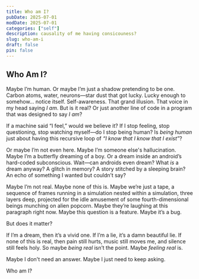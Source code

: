 ```yaml
---
title: Who am I?
pubDate: 2025-07-01
modDate: 2025-07-01
categories: ["self"]
description: causality of me having consicouness?
slug: who-am-i
draft: false
pin: false
---
```


## Who Am I?

Maybe I’m human. Or maybe I’m just a shadow pretending to be one. Carbon atoms, water, neurons—star dust that got lucky. Lucky enough to somehow… notice itself.
Self-awareness. That grand illusion. That voice in my head saying *I am*. But is it real? Or just another line of code in a program that was designed to say *I am*?

If a machine said “I feel,” would we believe it?
If I stop feeling, stop questioning, stop watching myself—do I stop being human?
Is *being human* just about having this recursive loop of *“I know that I know that I exist”*?

Or maybe I’m not even here.
Maybe I’m someone else's hallucination.
Maybe I’m a butterfly dreaming of a boy.
Or a dream inside an android’s hard-coded subconscious.
Wait—can androids even dream?
What *is* a dream anyway?
A glitch in memory? A story stitched by a sleeping brain?
An echo of something I wanted but couldn’t say?

Maybe I’m not real.
Maybe none of this is.
Maybe we’re just a tape, a sequence of frames running in a simulation nested within a simulation, three layers deep, projected for the idle amusement of some fourth-dimensional beings munching on alien popcorn.
Maybe they’re laughing at this paragraph right now.
Maybe this question is a feature.
Maybe it’s a bug.

But does it matter?

If I’m a dream, then it’s a vivid one.
If I’m a lie, it’s a damn beautiful lie.
If none of this is real, then pain still hurts, music still moves me, and silence still feels holy.
So maybe *being real* isn’t the point.
Maybe *feeling real* is.

Maybe I don't need an answer.
Maybe I just need to keep asking.

Who am I?


